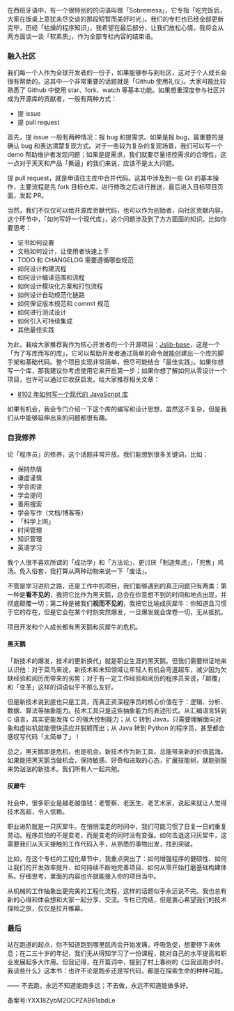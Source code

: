 在西班牙语中，有一个很特别的的词语叫做「Sobremesa」，它专指「吃完饭后，大家在饭桌上意犹未尽交谈的那段短暂而美好时光」。我们的专栏也已经全部更新完毕，历经「枯燥的程序知识」，我希望在最后部分，让我们放松心情，我将会从两方面谈一谈「软素质」，作为全部专栏内容的结束语。

### 融入社区

我们每一个人作为全球开发者的一份子，如果能够参与到社区，这对于个人成长会很有帮助的。这其中一个非常重要的话题就是「Github 使用礼仪」。大家可能比较熟悉了 Github 中使用 star、fork、watch 等基本功能。如果想重深度参与社区并成为开源库的贡献者，一般有两种方式：  

- 提 issue  
- 提 pull request

首先，提 issue 一般有两种情况：报 bug 和提需求。如果是报 bug，最重要的是确认 bug 和表达清楚复现方式。对于一些较为复杂的复现场景，我们可以写一个 demo 帮助维护者发现问题；如果是提需求，我们就要尽量把控需求的合理性，这一点对于天天和产品「撕逼」的我们来说，应该不是太大问题。

提 pull request，就是申请往主库中合并代码。这其中涉及到一些 Git 的基本操作，主要流程是先 fork 目标仓库，进行修改之后进行推送，最后进入目标项目页面，发起 PR。

当然，我们不仅仅可以给开源库贡献代码，也可以作为创始者，向社区贡献内容。这个环节中，「如何写好一个现代库」，这个问题涉及到了方方面面的知识。比如你要思考：  

- 证书如何设置  
- 文档如何设计，让使用者快速上手  
- TODO 和 CHANGELOG 需要遵循哪些规范  
- 如何设计构建流程  
- 如何设计编译范围和流程  
- 如何设计模块化方案和打包流程  
- 如何设计自动规范化链路  
- 如何保证版本规范和 commit 规范  
- 如何进行测试设计  
- 如何引入可持续集成  
- 其他最佳实践

为此，我给大家推荐我作为核心开发者的一个开源项目：[Jslib-base](https://github.com/yanhaijing/jslib-base "Jslib-base")，这是一个「为了写库而写的库」，它可以帮助开发者通过简单的命令就能创建出一个库的脚手架和基础代码。整个项目实现非常简单，但尽可能结合「最佳实践」。如果你想写一个库，那我建议你考虑使用它来开启第一步；如果你想了解如何从零设计一个项目，也许可以通过它收获启发。给大家推荐相关文章：  

- [8102 年如何写一个现代的 JavaScript 库](https://zhuanlan.zhihu.com/p/46332833 "8102 年如何写一个现代的 JavaScript 库")

如果有机会，我会专门介绍一下这个库的编写和设计思想，虽然这不复杂，但是我们从中能够延伸出来的问题都很有趣。

### 自我修养

论「程序员」的修养，这个话题非常开放。我们能想到很多关键词，比如：  

- 保持热情  
- 谦虚谨慎  
- 学会阅读  
- 学会提问  
- 善用搜索  
- 学会写作（文档/博客等）  
- 「科学上网」  
- 时间管理  
- 知识管理  
- 英语学习

我个人很不喜欢所谓的「成功学」和「方法论」，更讨厌「制造焦虑」，「兜售」鸡汤。免入俗套，我打算从两种动物来说一下「废话」。

不管是学习进阶之路，还是工作中的项目，我们能够遇到的真正问题只有两类：第一种是**看不见的**，我把它比作为黑天鹅，总会在你意想不到的时间和地点出现，并彻底颠覆一切；第二种是被我们**视而不见的**，我把它比喻成灰犀牛：你知道且习惯于它的存在，但是它会在某个时刻突然爆发，一旦爆发就会席卷一切，无从抵抗。

项目开发和个人成长都有黑天鹅和灰犀牛的危机。

#### 黑天鹅

「新技术的爆发，技术的更新换代」就是职业生涯的黑天鹅。但我们需要辩证地来认识他：对于菜鸟来说，新技术和未知领域让年轻人有机会弯道超车，减少因为欠缺经验和阅历而带来的劣势；对于有一定工作经验和阅历的程序员来说，「颠覆」和「变革」这样的词语似乎不那么友好。

但是新技术说到底也只是工具，而真正资深程序员的核心价值在于：逻辑、分析、数据、算法等抽象能力。技术工具只是这些抽象能力的表述形式。从汇编语言转到 C 语言，其实更能发挥 C 的强大控制能力；从 C 转到 Java，只需要理解面向对象和虚拟机就能很快适应并脱颖而出；从 Java 转到 Python 的程序员，甚至都会感叹写代码「太简单了」！

总之，黑天鹅即是危机，也是机会。新技术作为新工具，总能带来新的价值蓝海。如果能把黑天鹅当做机会，保持敏感、好奇和进取的心态，扩展技能树，就能驯服来势汹汹的新技术。我们所有人一起共勉。

#### 灰犀牛

社会中，很多职业是越老越值钱：老警察、老医生、老艺术家，说起来就让人觉得技术高超，令人信赖。

职业进阶就是一只灰犀牛。在悄悄溜走的时间中，我们可能习惯了日复一日的重复劳动。程序员怕的不是变老，而是变老的同时没有变强。如何击退这只灰犀牛，这需要我们从天天接触的工作代码入手，从熟悉的事物出发，找到突破。

比如，在这个专栏的工程化章节中，我重点突出了：如何增强程序的健硕性、如何让我们的开发效率提升、如何持续不断地完善项目、如何从零开始打磨基础构建体系。仔细思考，里面的内容也许就能接入你的项目当中。

从机械的工作抽象出更完美的工程化流程，这样的话题似乎永远说不完。我也总有新的心得和体会想和大家一起分享、交流。专栏已完结，但是衷心希望我们的技术探险之旅，仅仅是拉开帷幕。

### 最后

站在跑道的起点，你不知道跑到哪里肌肉会开始发痛，呼吸急促，想要停下来休息；在二三十岁的年纪，我们无从得知学习了一份课程，能对自己的水平提高和职业发展起多大作用。但我记得，在开篇词中，提到了村上春树的《当我谈跑步时，我谈些什么》这本书：也许不论是跑步还是写代码，都是在探索生命的种种可能。

—— 不去跑，永远不知道能跑多远；不去做，永远不知道能做多好。

备案号:YXX18ZybM2OCPZAB61sbdLe